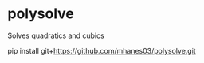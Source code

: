# polysolve
Solves quadratics and cubics

pip install git+https://github.com/mhanes03/polysolve.git

